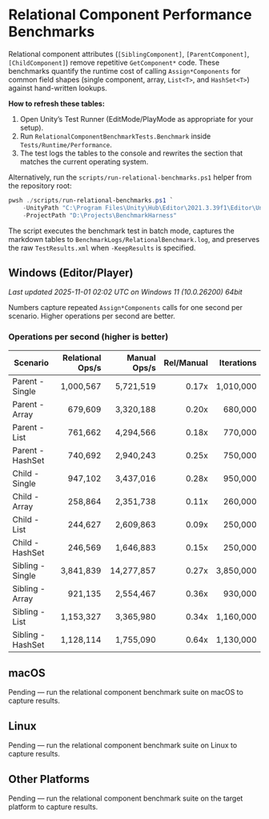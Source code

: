 # Relational Component Performance Benchmarks

Relational component attributes (`[SiblingComponent]`, `[ParentComponent]`, `[ChildComponent]`) remove repetitive `GetComponent*` code. These benchmarks quantify the runtime cost of calling `Assign*Components` for common field shapes (single component, array, `List<T>`, and `HashSet<T>`) against hand-written lookups.

**How to refresh these tables:**

1. Open Unity’s Test Runner (EditMode/PlayMode as appropriate for your setup).
2. Run `RelationalComponentBenchmarkTests.Benchmark` inside `Tests/Runtime/Performance`.
3. The test logs the tables to the console and rewrites the section that matches the current operating system.

Alternatively, run the `scripts/run-relational-benchmarks.ps1` helper from the repository root:

```powershell
pwsh ./scripts/run-relational-benchmarks.ps1 `
    -UnityPath "C:\Program Files\Unity\Hub\Editor\2021.3.39f1\Editor\Unity.exe" `
    -ProjectPath "D:\Projects\BenchmarkHarness"
```

The script executes the benchmark test in batch mode, captures the markdown tables to `BenchmarkLogs/RelationalBenchmark.log`, and preserves the raw `TestResults.xml` when `-KeepResults` is specified.

## Windows (Editor/Player)

<!-- RELATIONAL_COMPONENTS_WINDOWS_START -->

_Last updated 2025-11-01 02:02 UTC on Windows 11 (10.0.26200) 64bit_

Numbers capture repeated `Assign*Components` calls for one second per scenario.
Higher operations per second are better.

### Operations per second (higher is better)

| Scenario          | Relational Ops/s | Manual Ops/s | Rel/Manual | Iterations |
| ----------------- | ---------------: | -----------: | ---------: | ---------: |
| Parent - Single   |        1,000,567 |    5,721,519 |      0.17x |  1,010,000 |
| Parent - Array    |          679,609 |    3,320,188 |      0.20x |    680,000 |
| Parent - List     |          761,662 |    4,294,566 |      0.18x |    770,000 |
| Parent - HashSet  |          740,692 |    2,940,243 |      0.25x |    750,000 |
| Child - Single    |          947,102 |    3,437,016 |      0.28x |    950,000 |
| Child - Array     |          258,864 |    2,351,738 |      0.11x |    260,000 |
| Child - List      |          244,627 |    2,609,863 |      0.09x |    250,000 |
| Child - HashSet   |          246,569 |    1,646,883 |      0.15x |    250,000 |
| Sibling - Single  |        3,841,839 |   14,277,857 |      0.27x |  3,850,000 |
| Sibling - Array   |          921,135 |    2,554,467 |      0.36x |    930,000 |
| Sibling - List    |        1,153,327 |    3,365,980 |      0.34x |  1,160,000 |
| Sibling - HashSet |        1,128,114 |    1,755,090 |      0.64x |  1,130,000 |

<!-- RELATIONAL_COMPONENTS_WINDOWS_END -->

## macOS

<!-- RELATIONAL_COMPONENTS_MACOS_START -->

Pending — run the relational component benchmark suite on macOS to capture results.

<!-- RELATIONAL_COMPONENTS_MACOS_END -->

## Linux

<!-- RELATIONAL_COMPONENTS_LINUX_START -->

Pending — run the relational component benchmark suite on Linux to capture results.

<!-- RELATIONAL_COMPONENTS_LINUX_END -->

## Other Platforms

<!-- RELATIONAL_COMPONENTS_OTHER_START -->

Pending — run the relational component benchmark suite on the target platform to capture results.

<!-- RELATIONAL_COMPONENTS_OTHER_END -->
